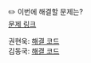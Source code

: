 ✏️ 이번에 해결할 문제는? <br>
[문제 링크](https://www.acmicpc.net/problem/18258)

권현욱: [해결 코드]() <br>
김동국: [해결 코드](https://github.com/catomat0/algorithm/blob/main/%EB%B0%B1%EC%A4%80/Silver/18258.%E2%80%85%ED%81%90%E2%80%852/%ED%81%90%E2%80%852.java) <br>
